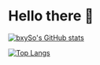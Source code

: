 # Hello there 👋

[![bxySo's GitHub stats](https://github-readme-stats.vercel.app/api?username=bxySo&show_icons=true&include_all_commits=true)](https://github.com/anuraghazra/github-readme-stats)

[![Top Langs](https://github-readme-stats.vercel.app/api/top-langs/?username=bxySo&layout=compact&card_width=467)](https://github.com/anuraghazra/github-readme-stats)
